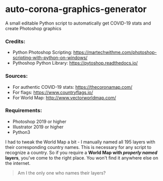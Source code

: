 # auto-corona-graphics-generator
A small editable Python script to automatically get COVID-19 stats and create Photoshop graphics

### Credits: 
- Python Photoshop Scripting: https://martechwithme.com/photoshop-scripting-with-python-on-windows/
- Pythoshop Python Library: https://pytoshop.readthedocs.io/

### Sources:
- For authentic COVID-19 stats: https://thecoronamap.com/
- For flags: https://www.countryflags.io/
- For World Map: http://www.vectorworldmap.com/

### **Requirements**:
- Photoshop 2019 or higher
- Illustrator 2019 or higher
- Python3

I had to tweak the World Map a bit - I manually named all 195 layers with their corresponding country names. This is necessary for any script to recognize a country. So if you require a **World Map with *properly named* layers**, you've come to the right place. You won't find it anywhere else on the internet.

> Am I the only one who names their layers?
  
